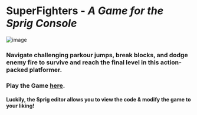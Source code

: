 # SuperFighters - *A Game for the Sprig Console*
![image](https://github.com/user-attachments/assets/d262457c-c1d6-4150-96b7-8f484424461f)

### Navigate challenging parkour jumps, break blocks, and dodge enemy fire to survive and reach the final level in this action-packed platformer.

### Play the Game [here](https://sprig.hackclub.com/gallery/SuperFighters).
#### Luckily, the Sprig editor allows you to view the code & modify the game to your liking!
